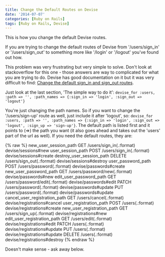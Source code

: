 ```yaml
---
title: Change the Default Routes on Devise
date: '2014-07-07'
categories: [Ruby on Rails]
tags: [Ruby on Rails, Devise]
---
```


This is how you change the default Devise routes.

If you are trying to change the default routes of Devise from '/users/sign_in' or '/users/sign_out' to something more like '/login' or '/logout' you've found out how.

This problem was very frustrating but very simple to solve. Don't look at stackoverflow for this one - those answers are way to complicated for what you are trying to do. Devise has good documentation on it but it was very difficult to find: [Change the default sign_in and sign_out routes](https://github.com/plataformatec/devise/wiki/How-To:-Change-the-default-sign_in-and-sign_out-routes).

Just look at the last section, 'The simple way to do it':
`devise_for :users, :path => '', :path_names => {:sign_in => 'login', :sign_out => 'logout'}`

You're just changing the path names. So if you want to change the '/users/sign-up' route as well, just include it after 'logout', so:
`devise_for :users, :path => '', :path_names => {:sign_in => 'login', :sign_out => 'logout', :sign_up => 'sign-up'}`. The default path is listed first and it points to (=>) the path you want (it also goes ahead and takes out the 'users' part of the url as well).  If you need the default routes, they are:

{% raw %}
new_user_session_path	 GET	 /users/sign_in(.:format)	 devise/sessions#new
user_session_path	 POST	 /users/sign_in(.:format)	 devise/sessions#create
destroy_user_session_path	 DELETE	 /users/sign_out(.:format)	 devise/sessions#destroy
user_password_path	 POST	 /users/password(.:format)	 devise/passwords#create
new_user_password_path	 GET	 /users/password/new(.:format)	 devise/passwords#new
edit_user_password_path	 GET	 /users/password/edit(.:format)	 devise/passwords#edit
PATCH	 /users/password(.:format)	 devise/passwords#update
PUT	 /users/password(.:format)	 devise/passwords#update
cancel_user_registration_path	 GET	 /users/cancel(.:format)	 devise/registrations#cancel
user_registration_path	 POST	 /users(.:format)	 devise/registrations#create
new_user_registration_path	 GET	 /users/sign_up(.:format)	 devise/registrations#new
edit_user_registration_path	 GET	 /users/edit(.:format)	 devise/registrations#edit
PATCH	 /users(.:format)	 devise/registrations#update
PUT	 /users(.:format)	 devise/registrations#update
DELETE	 /users(.:format)	 devise/registrations#destroy
{% endraw %}

Doesn't make sense - ask away below.
